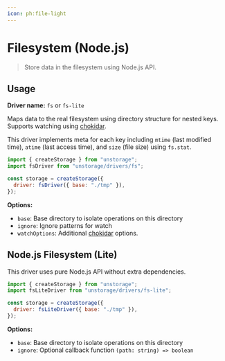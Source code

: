 ```yaml
---
icon: ph:file-light
---
```


# Filesystem (Node.js)

> Store data in the filesystem using Node.js API.

## Usage

**Driver name:** `fs` or `fs-lite`

Maps data to the real filesystem using directory structure for nested keys. Supports watching using [chokidar](https://github.com/paulmillr/chokidar).

This driver implements meta for each key including `mtime` (last modified time), `atime` (last access time), and `size` (file size) using `fs.stat`.

```js
import { createStorage } from "unstorage";
import fsDriver from "unstorage/drivers/fs";

const storage = createStorage({
  driver: fsDriver({ base: "./tmp" }),
});
```

**Options:**

- `base`: Base directory to isolate operations on this directory
- `ignore`: Ignore patterns for watch <!-- and key listing -->
- `watchOptions`: Additional [chokidar](https://github.com/paulmillr/chokidar) options.

## Node.js Filesystem (Lite)

This driver uses pure Node.js API without extra dependencies.

```js
import { createStorage } from "unstorage";
import fsLiteDriver from "unstorage/drivers/fs-lite";

const storage = createStorage({
  driver: fsLiteDriver({ base: "./tmp" }),
});
```

**Options:**

- `base`: Base directory to isolate operations on this directory
- `ignore`: Optional callback function `(path: string) => boolean`
